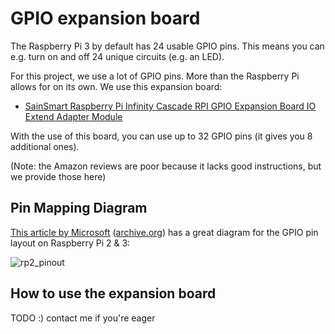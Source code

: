 # GPIO expansion board

The Raspberry Pi 3 by default has 24 usable GPIO pins. This means you can e.g. turn on and off 24 unique circuits (e.g. an LED).

For this project, we use a lot of GPIO pins. More than the Raspberry Pi allows for on its own. We use this expansion board:

- [SainSmart Raspberry Pi Infinity Cascade RPI GPIO Expansion Board IO Extend Adapter Module](https://www.amazon.com/gp/product/B00YXHIZTY/ref=oh_aui_search_detailpage?ie=UTF8&psc=1)

With the use of this board, you can use up to 32 GPIO pins (it gives you 8 additional ones).

(Note: the Amazon reviews are poor because it lacks good instructions, but we provide those here)

## Pin Mapping Diagram

[This article by Microsoft](https://docs.microsoft.com/en-us/windows/iot-core/learn-about-hardware/pinmappings/pinmappingsrpi) ([archive.org](https://web.archive.org/web/20180610233025/https://docs.microsoft.com/en-us/windows/iot-core/learn-about-hardware/pinmappings/pinmappingsrpi)) has a great diagram for the GPIO pin layout on Raspberry Pi 2 & 3:

![rp2_pinout](https://docs.microsoft.com/en-us/windows/iot-core/media/pinmappingsrpi/rp2_pinout.png)

## How to use the expansion board

TODO :) contact me if you're eager
